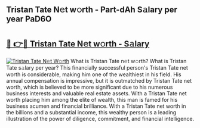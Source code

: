 ## Tristan Tate N𝚎t w𝚘rth - Part-dAh S𝚊lary per year PaD6O

# <h2><a href="http://gc0qrsc.nevu.top/?p=Tristan+Tate">🔗 👉🔴 Tristan Tate N𝚎t w𝚘rth - S𝚊lary</a></h2>

[![Tristan Tate N𝚎t W𝚘rth](https://i.imgur.com/Oavwk0R.jpeg)](http://gc0qrsc.nevu.top/?p=Tristan+Tate)
What is Tristan Tate n𝚎t w𝚘rth? What is Tristan Tate s𝚊lary per year?
This financially successful person's Tristan Tate net worth is considerable, making him one of the wealthiest in his field. His annual compensation is impressive, but it is outmatched by Tristan Tate net worth, which is believed to be more significant due to his numerous business interests and valuable real estate assets. With a Tristan Tate net worth placing him among the elite of wealth, this man is famed for his business acumen and financial brilliance. With a Tristan Tate net worth in the billions and a substantial income, this wealthy person is a leading illustration of the power of diligence, commitment, and financial intelligence.

